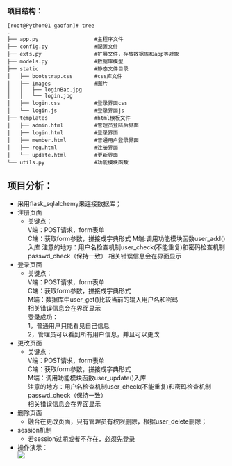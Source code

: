 ### 项目结构：  
    [root@Python01 gaofan]# tree
    .
    ├── app.py                  #主程序文件
    ├── config.py               #配置文件
    ├── exts.py                 #扩展文件，存放数据库和app等对象
    ├── models.py               #数据库模型
    ├── static                  #静态文件目录
    │   ├── bootstrap.css       #css库文件
    │   ├── images              #图片
    │   │   ├── loginBac.jpg
    │   │   └── login.jpg
    │   ├── login.css           #登录界面css
    │   └── login.js            #登录界面js
    ├── templates               #html模板文件
    │   ├── admin.html          #管理员登陆后界面
    │   ├── login.html          #登录界面
    │   ├── member.html         #普通用户登录界面
    │   ├── reg.html            #注册界面
    │   └── update.html         #更新界面
    └── utils.py                #功能模块函数

## 项目分析：
* 采用flask_sqlalchemy来连接数据库；
* 注册页面  
    * 关键点：   
    V端：POST请求，form表单  
    C端：获取form参数，拼接成字典形式
    M端:调用功能模块函数user_add()入库
    注意的地方：用户名检查机制user_check(不能重复)和密码检查机制passwd_check（保持一致）
    相关错误信息会在界面显示
* 登录页面
    * 关键点：  
    V端：POST请求，form表单  
    C端：获取form参数，拼接成字典形式  
    M端：数据库中user_get()比较当前的输入用户名和密码  
    相关错误信息会在界面显示  
    登录成功：  
    1，普通用户只能看见自己信息  
    2，管理员可以看到所有用户信息，并且可以更改
* 更改页面  
    * 关键点：  
    V端：POST请求，form表单  
    C端：获取form参数，拼接成字典形式   
    M端：调用功能模块函数user_update()入库  
     注意的地方：用户名检查机制user_check(不能重复)和密码检查机制passwd_check（保持一致）  
    相关错误信息会在界面显示
* 删除页面  
    * 融合在更改页面，只有管理员有权限删除，根据user_delete删除；
* session机制
    * 若session过期或者不存在，必须先登录  
* 操作演示：  
![](ttps://github.com/51reboot/actual-15-homework/blob/master/seven/gaofan/result3.gif)